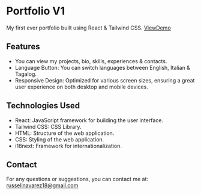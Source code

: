 # Portfolio V1

My first ever portfolio built using React & Tailwind CSS.
[ViewDemo](https://russnvrz.dev/)

## Features

- You can view my projects, bio, skills, experiences & contacts.
- Language Button: You can switch languages between English, Italian & Tagalog.
- Responsive Design: Optimized for various screen sizes, ensuring a great user experience on both desktop and mobile devices.
  

## Technologies Used

- React: JavaScript framework for building the user interface.
- Tailwind CSS: CSS Library.
- HTML: Structure of the web application.
- CSS: Styling of the web application.
- i18next: Framework for internationalization.

## Contact

For any questions or suggestions, you can contact me at: russellnavarez18@gmail.com
